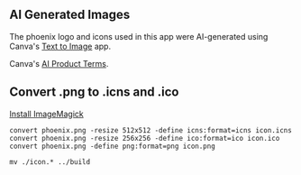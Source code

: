 ## AI Generated Images

The phoenix logo and icons used in this app were AI-generated using
Canva's [Text to Image](https://www.canva.com/your-apps/text-to-image) app.

Canva's [AI Product Terms](https://www.canva.com/policies/ai-product-terms/).

## Convert .png to .icns and .ico

[Install ImageMagick](https://imagemagick.org/script/download.php)

```shell
convert phoenix.png -resize 512x512 -define icns:format=icns icon.icns
convert phoenix.png -resize 256x256 -define ico:format=ico icon.ico
convert phoenix.png -define png:format=png icon.png

mv ./icon.* ../build
```
